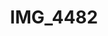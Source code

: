 ---
pid: '162'
layout: photos
title: IMG_4482
filename: IMG_4482.jpg
caption: 
previous_pid: '161'
next_pid: '163'
permalink: "/photos/162.html"
---